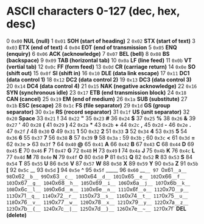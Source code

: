 
# ASCII characters 0-127 (dec, hex, desc)

  0 `0x00` __NUL (null)__
  1 `0x01` __SOH (start of heading)__
  2 `0x02` __STX (start of text)__
  3 `0x03` __ETX (end of text)__
  4 `0x04` __EOT (end of transmission__
  5 `0x05` __ENQ (enquiry)__
  6 `0x06` __ACK (acknowledge)__
  7 `0x07` __BEL (bell)__
  8 `0x08` __BS (backspace)__
  9 `0x09` __TAB (horizontal tab)__
 10 `0x0a` __LF (line feed)__
 11 `0x0b` __VT (vertial tab)__
 12 `0x0c` __FF (form feed)__
 13 `0x0d` __CR (carriage return)__
 14 `0x0e` __SO (shift out)__
 15 `0x0f` __SI (shift in)__
 16 `0x10` __DLE (data link escape)__
 17 `0x11` __DC1 (data control 1)__
 18 `0x12` __DC2 (data control 2)__
 19 `0x13` __DC3 (data control 3)__
 20 `0x14` __DC4 (data control 4)__
 21 `0x15` __NAK (negative acknowledge)__
 22 `0x16` __SYN (synchronous idle)__
 23 `0x17` __ETB (end transmission block)__
 24 `0x18` __CAN (cancel)__
 25 `0x19` __EM (end of medium)__
 26 `0x1a` __SUB (substitute)__
 27 `0x1b` __ESC (escape)__
 28 `0x1c` __FS (file separator)__
 29 `0x1d` __GS (group separator)__
 30 `0x1e` __RS (record separator)__
 31 `0x1f` __US (unit separator)__
 32 `0x20` __Space__
 33 `0x21` __!__
 34 `0x22` __"__
 35 `0x23` __#__
 36 `0x24` __$__
 37 `0x25` __%__
 38 `0x26` __&__
 39 `0x27` __'__
 40 `0x28` __(__
 41 `0x29` __)__
 42 `0x2a` __*__
 43 `0x2b` __+__
 44 `0x2c` __,__
 45 `0x2d` __-__
 46 `0x2e` __.__
 47 `0x2f` __/__
 48 `0x30` __0__
 49 `0x31` __1__
 50 `0x32` __2__
 51 `0x33` __3__
 52 `0x34` __4__
 53 `0x35` __5__
 54 `0x36` __6__
 55 `0x37` __7__
 56 `0x38` __8__
 57 `0x39` __9__
 58 `0x3a` __:__
 59 `0x3b` __;__
 60 `0x3c` __<__
 61 `0x3d` __=__
 62 `0x3e` __>__
 63 `0x3f` __?__
 64 `0x40` __@__
 65 `0x41` __A__
 66 `0x42` __B__
 67 `0x43` __C__
 68 `0x44` __D__
 69 `0x45` __E__
 70 `0x46` __F__
 71 `0x47` __G__
 72 `0x48` __H__
 73 `0x49` __I__
 74 `0x4a` __J__
 75 `0x4b` __K__
 76 `0x4c` __L__
 77 `0x4d` __M__
 78 `0x4e` __N__
 79 `0x4f` __O__
 80 `0x50` __P__
 81 `0x51` __Q__
 82 `0x52` __R__
 83 `0x53` __S__
 84 `0x54` __T__
 85 `0x55` __U__
 86 `0x56` __V__
 87 `0x57` __W__
 88 `0x58` __X__
 89 `0x59` __Y__
 90 `0x5a` __Z__
 91 `0x5b` __[__
 92 `0x5c` __\__
 93 `0x5d` __]__
 94 `0x5e` __^__
 95 `0x5f` _____
 96 `0x60` __`__
 97 `0x61` __a__
 98 `0x62` __b__
 99 `0x63` __c__
100 `0x64` __d__
101 `0x65` __e__
102 `0x66` __f__
103 `0x67` __g__
104 `0x68` __h__
105 `0x69` __i__
106 `0x6a` __j__
107 `0x6b` __k__
108 `0x6c` __l__
109 `0x6d` __m__
110 `0x6e` __n__
111 `0x6f` __o__
112 `0x70` __p__
113 `0x71` __q__
114 `0x72` __r__
115 `0x73` __s__
116 `0x74` __t__
117 `0x75` __u__
118 `0x76` __v__
119 `0x77` __w__
120 `0x78` __x__
121 `0x79` __y__
122 `0x7a` __z__
123 `0x7b` __{__
124 `0x7c` __|__
125 `0x7d` __}__
126 `0x7e` __~__
127 `0x7f` __DEL (delete)__
